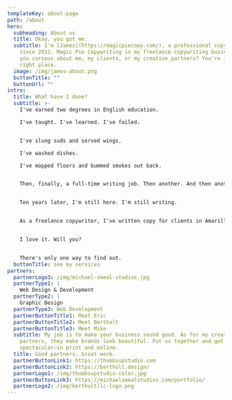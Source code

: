 ```yaml
---
templateKey: about-page
path: /about
hero:
  subheading: About us
  title: Okay, you got me.
  subtitle: I'm [James](https://magicpiecopy.com/), a professional copywriter
    since 2012. Magic Pie Copywriting is my freelance copywriting business. Are
    you curious about me, my clients, or my creative partners? You're in the
    right place.
  image: /img/james-about.png
  buttonTitle: ""
  buttonUrl: ""
intro:
  title: What have I done?
  subtitle: >-
    I've earned two degrees in English education. 

    I've taught. I've learned. I've failed.


    I've slung suds and served wings. 

    I've washed dishes. 

    I've mopped floors and bummed smokes out back.


    Then, finally, a full-time writing job. Then another. And then another.


    Ten years later, I'm still here. I'm still writing.


    As a freelance copywriter, I've written copy for clients in Amarillo, Buffalo, and Chicago. B2B. B2C. Websites. Videos. All sorts of stuff. 


    I love it. Will you?


    There's only one way to find out.
  buttonTitle: see my services
partners:
  partnerLogo3: /img/michael-smeal-studios.jpg
  partnerType1: |
    Web Design & Development
  partnerType2: |
    Graphic Design
  partnerType3: Web Development
  partnerButtonTitle1: Meet Eric
  partnerButtonTitle2: Meet Bertholt
  partnerButtonTitle3: Meet Mike
  subtitle: My job is to make your business sound good. As for my creative
    partners, they make brands look beautiful. Put us together and get something
    spectacular—in print and online.
  title: Good partners. Great work.
  partnerButtonLink1: https://thumbsupstudio.com
  partnerButtonLink2: https://bertholt.design/
  partnerLogo1: /img/thumbsupstudio-color.jpg
  partnerButtonLink3: https://michaelsmealstudios.com/portfolio/
  partnerLogo2: /img/bertholtllc-logo.png
---
```

